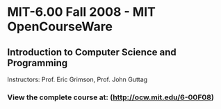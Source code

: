 # MIT-6.00 Fall 2008 - MIT OpenCourseWare

## Introduction to Computer Science and Programming
Instructors: Prof. Eric Grimson, Prof. John Guttag

### View the complete course at: (http://ocw.mit.edu/6-00F08)
